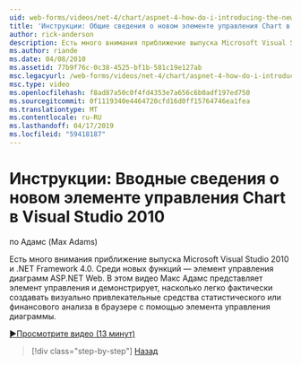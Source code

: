 ```yaml
---
uid: web-forms/videos/net-4/chart/aspnet-4-how-do-i-introducing-the-new-chart-control-in-visual-studio-2010
title: 'Инструкции: Общие сведения о новом элементе управления Chart в Visual Studio 2010 | Документация Майкрософт'
author: rick-anderson
description: Есть много внимания приближение выпуска Microsoft Visual Studio 2010 и .NET Framework 4.0. Среди новых функций является ASP.NET...
ms.author: riande
ms.date: 04/08/2010
ms.assetid: 77b9f76c-0c38-4525-bf1b-581c19e127ab
msc.legacyurl: /web-forms/videos/net-4/chart/aspnet-4-how-do-i-introducing-the-new-chart-control-in-visual-studio-2010
msc.type: video
ms.openlocfilehash: f8ad87a50c0f4fd4353e7a656c6b0adf197ed750
ms.sourcegitcommit: 0f1119340e4464720cfd16d0ff15764746ea1fea
ms.translationtype: MT
ms.contentlocale: ru-RU
ms.lasthandoff: 04/17/2019
ms.locfileid: "59418187"
---
```

# <a name="how-do-i-introducing-the-new-chart-control-in-visual-studio-2010"></a>Инструкции: Вводные сведения о новом элементе управления Chart в Visual Studio 2010

по Адамс (Max Adams)

Есть много внимания приближение выпуска Microsoft Visual Studio 2010 и .NET Framework 4.0. Среди новых функций — элемент управления диаграмм ASP.NET Web. В этом видео Макс Адамс представляет элемент управления и демонстрирует, насколько легко фактически создавать визуально привлекательные средства статистического или финансового анализа в браузере с помощью элемента управления диаграммы.

[&#9654;Просмотрите видео (13 минут)](https://channel9.msdn.com/Blogs/ASP-NET-Site-Videos/aspnet-4-how-do-i-introducing-the-new-chart-control-in-visual-studio-2010)

> [!div class="step-by-step"]
> [Назад](aspnet-4-quick-hit-chart-control.md)
